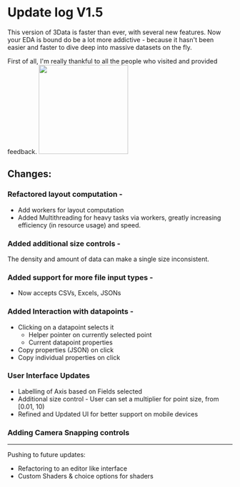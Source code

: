 # Update log V1.5

This version of 3Data is faster than ever, with several new features. Now your EDA is bound do be a lot more addictive - because it hasn't been easier and faster to dive deep into massive datasets on the fly.

First of all, I'm really thankful to all the people who visited and provided feedback.
<img src="https://c.tenor.com/1weNCYu3iQkAAAAC/tenor.gif" width=200>

## Changes: 

### Refactored layout computation - 
- Add workers for layout computation
- Added Multithreading for heavy tasks via workers, greatly increasing efficiency (in resource usage) and speed.

### Added additional size controls -
The density and amount of data can make a single size inconsistent.

### Added support for more file input types -
- Now accepts CSVs, Excels, JSONs

### Added Interaction with datapoints  -
- Clicking on a datapoint selects it
    - Helper pointer on currently selected point
    - Current datapoint properties
- Copy properties (JSON) on click
- Copy individual properties on click

### User Interface Updates
- Labelling of Axis based on Fields selected
- Additional size control - User can set a multiplier for point size, from [0.01, 10)
- Refined and Updated UI for better support on mobile devices


### Adding Camera Snapping controls

------------------------

Pushing to future updates:

- Refactoring to an editor like interface
- Custom Shaders & choice options for shaders